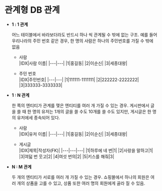 # 관계형 DB 관계

- **1 : 1 관계**  
	
	어느 테이블에서 바라보더라도 반드시 하나 씩 관계될 수 밖에 없는 구조.
	예를 들어 우리나라의 주민 번호 같은 경우, 한 명의 사람은 하나의 주민번호를 가질 수 밖에 없음  
	
	- 사람  
	|IDX|사람 이름|
	|---|---|
	|1|홍길동|
	|2|이순신|
	|3|세종대왕|
	
	- 주민 번호  
	|IDX|주민번호|
	|---|---|
	|1|111111-1111111|
	|2|222222-2222222|
	|3|333333-3333333|



- **1 : N 관계**  

	한 쪽의 엔티티가 관계를 맺은 엔티티를 여러 개 가질 수 있는 경우.
	게시판에서 글을 쓸 때 한 명의 유저는 1개의 글을 쓸 수도 10개를 쓸 수도 있지만, 게시글은 한 명의 유저에세 종속되어 있다.  
	
	- 사람  
	|IDX|유저 이름|
	|---|---|
	|1|홍길동|
	|2|이순신|
	|3|세종대왕|
	
	- 게시글  
	|IDX|제목|작성자(FK)|
	|---|---|---|
	|1|하루에 네 번|1|
	|2|사랑을 말하고|1|
	|3|여덟 번 웃고|2|
	|4|여섯 번의|2|
	|5|키스를 해줘|3|
	
	
	
- **N : M 관계**

	두 개의 엔티티가 서로를 여러 개 가질 수 있는 경우.
	쇼핑몰에서 하나의 회원은 여러 개의 상품을 고를 수 있고, 상품 또한 여러 명의 회원에게 골라 질 수 있음.
	
	